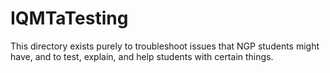 # IQMTaTesting
This directory exists purely to troubleshoot issues that NGP students might have, and to test, explain, and help students with certain things.
